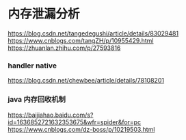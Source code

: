 内存泄漏分析
===========

https://blog.csdn.net/tangedegushi/article/details/83029481
https://www.cnblogs.com/tangZH/p/10955429.html
https://zhuanlan.zhihu.com/p/27593816

### handler native
https://blog.csdn.net/chewbee/article/details/78108201


### java 内存回收机制

https://baijiahao.baidu.com/s?id=1636852721632353675&wfr=spider&for=pc
https://www.cnblogs.com/dz-boss/p/10219503.html
